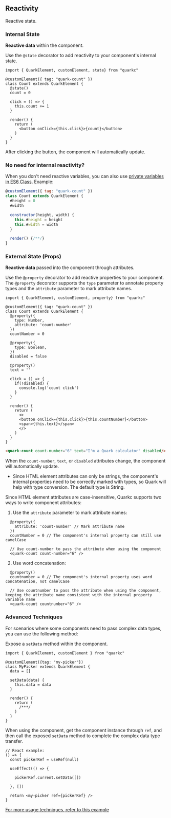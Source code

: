 ## Reactivity

Reactive state.

### Internal State

**Reactive data** within the component.

Use the `@state` decorator to add reactivity to your component's internal state.

```tsx
import { QuarkElement, customElement, state} from "quarkc"

@customElement({ tag: "quark-count" })
class Count extends QuarkElement {
  @state()
  count = 0

  click = () => {
    this.count += 1
  }

  render() {
    return (
      <button onClick={this.click}>{count}</button>
    )
  }
}
```

After clicking the button, the component will automatically update.

### No need for internal reactivity?

When you don't need reactive variables, you can also use [private variables in ES6 Class](https://developer.mozilla.org/zh-CN/docs/Web/JavaScript/Reference/Classes). Example:

```js
@customElement({ tag: "quark-count" })
class Count extends QuarkElement {
  #height = 0
  #width

  constructor(height, width) {
    this.#height = height
    this.#width = width
  }

  render() {/**/}
}
```

### External State (Props)

**Reactive data** passed into the component through attributes.

Use the `@property` decorator to add reactive properties to your component. The `@property` decorator supports the `type` parameter to annotate property types and the `attribute` parameter to mark attribute names.

```tsx
import { QuarkElement, customElement, property} from "quarkc"

@customElement({ tag: "quark-count" })
class Count extends QuarkElement {
  @property({
    type: Number,
    attribute: 'count-number'
  })
  countNumber = 0

  @property({
    type: Boolean,
  })
  disabled = false

  @property()
  text = ''

  click = () => {
    if(!disabled) {
      console.log('count click')
    }
  }

  render() {
    return (
      <>
      <button onClick={this.click}>{this.countNumber}</button>
      <span>{this.text}</span>
      </>
    )
  }
}
```

```html
<quark-count count-number="6" text="I'm a Quark calculator" disabled/>
```

When the `count-number`, `text`, or `disabled` attributes change, the component will automatically update.

- Since HTML element attributes can only be strings, the component's internal properties need to be correctly marked with types, so Quark will help with type conversion. The default type is String.

Since HTML element attributes are case-insensitive, Quarkc supports two ways to write component attributes:

1. Use the `attribute` parameter to mark attribute names:

```tsx
  @property({
    attribute: 'count-number' // Mark attribute name
  })
  countNumber = 0 // The component's internal property can still use camelCase

  // Use count-number to pass the attribute when using the component
  <quark-count count-number="6" />
```

2. Use word concatenation:

```tsx
  @property()
  countnumber = 0 // The component's internal property uses word concatenation, not camelCase

  // Use countnumber to pass the attribute when using the component, keeping the attribute name consistent with the internal property variable name
  <quark-count countnumber="6" />
```

### Advanced Techniques

For scenarios where some components need to pass complex data types, you can use the following method:

Expose a `setData` method within the component.

```tsx
import { QuarkElement, customElement } from "quarkc"

@customElement({tag: "my-picker"})
class MyPicker extends QuarkElement {
  data = []

  setData(data) {
    this.data = data
  }

  render() {
    return (
      /***/
    )
  }
}
```

When using the component, get the component instance through `ref`, and then call the exposed `setData` method to complete the complex data type transfer.

```tsx
// React example:
() => {
  const pickerRef = useRef(null)

  useEffect(() => {

    pickerRef.current.setData([])

  }, [])

  return <my-picker ref={pickerRef} />
}
```

[For more usage techniques, refer to this example](https://github.com/hellof2e/quark-design/blob/main/packages/quarkd/src/cascadepicker/index.tsx)